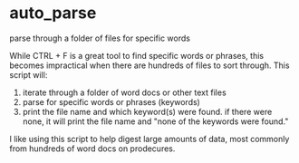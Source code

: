 # auto_parse
parse through a folder of files for specific words

While CTRL + F is a great tool to find specific words or phrases, this becomes impractical when there are hundreds of files to sort through. This script will:
  1) iterate through a folder of word docs or other text files
  2) parse for specific words or phrases (keywords)
  3) print the file name and which keyword(s) were found. if there were none, it will print the file name and "none of the         keywords were found."

I like using this script to help digest large amounts of data, most commonly from hundreds of word docs on prodecures.
